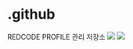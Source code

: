 # .github
REDCODE PROFILE 관리 저장소
<img src="https://capsule-render.vercel.app/api?type=slice&color=FF0000&height=200&section=header&text=REDCODE&fontSize=40" />
<img src="https://capsule-render.vercel.app/api?type=slice&color=FF0000&height=200&section=footer&text=REDCODE&fontSize=40" />
